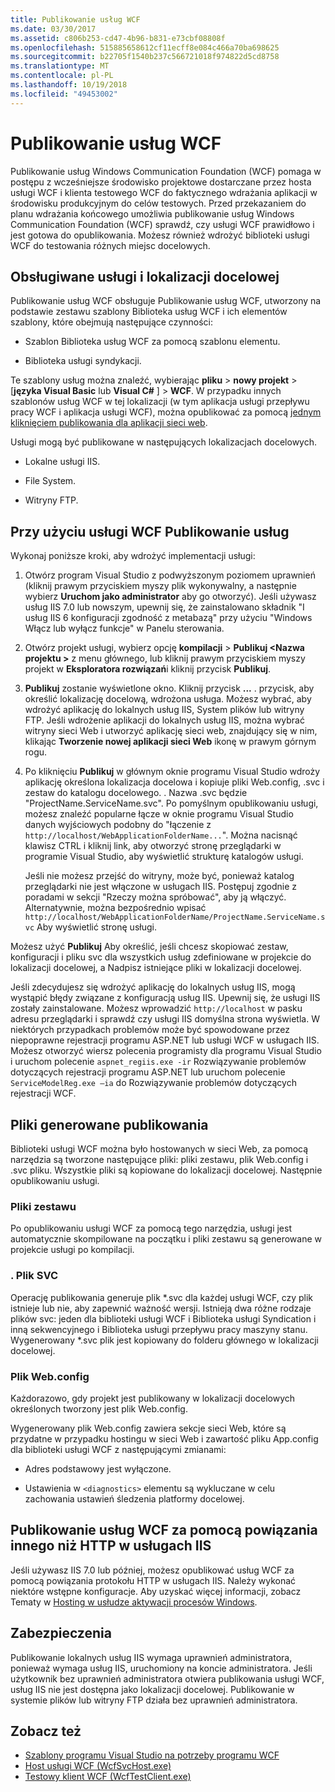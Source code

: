 ```yaml
---
title: Publikowanie usług WCF
ms.date: 03/30/2017
ms.assetid: c806b253-cd47-4b96-b831-e73cbf08808f
ms.openlocfilehash: 515885658612cf11ecff8e084c466a70ba698625
ms.sourcegitcommit: b22705f1540b237c566721018f974822d5cd8758
ms.translationtype: MT
ms.contentlocale: pl-PL
ms.lasthandoff: 10/19/2018
ms.locfileid: "49453002"
---
```

# <a name="wcf-service-publishing"></a>Publikowanie usług WCF

Publikowanie usług Windows Communication Foundation (WCF) pomaga w postępu z wcześniejsze środowisko projektowe dostarczane przez hosta usługi WCF i klienta testowego WCF do faktycznego wdrażania aplikacji w środowisku produkcyjnym do celów testowych. Przed przekazaniem do planu wdrażania końcowego umożliwia publikowanie usług Windows Communication Foundation (WCF) sprawdź, czy usługi WCF prawidłowo i jest gotowa do opublikowania. Możesz również wdrożyć biblioteki usługi WCF do testowania różnych miejsc docelowych.

## <a name="supported-services-and-target-locations"></a>Obsługiwane usługi i lokalizacji docelowej

Publikowanie usług WCF obsługuje Publikowanie usług WCF, utworzony na podstawie zestawu szablony Biblioteka usług WCF i ich elementów szablony, które obejmują następujące czynności:

-   Szablon Biblioteka usług WCF za pomocą szablonu elementu.

-   Biblioteka usługi syndykacji.

Te szablony usług można znaleźć, wybierając **pliku** > **nowy projekt** > [**języka Visual Basic** lub **Visual C#** ] > **WCF**. W przypadku innych szablonów usług WCF w tej lokalizacji (w tym aplikacja usługi przepływu pracy WCF i aplikacja usługi WCF), można opublikować za pomocą [jednym kliknięciem publikowania dla aplikacji sieci web](https://msdn.microsoft.com/library/dd465337\(v=vs.110\).aspx).

Usługi mogą być publikowane w następujących lokalizacjach docelowych.

-   Lokalne usługi IIS.

-   File System.

-   Witryny FTP.

## <a name="using-wcf-service-publishing"></a>Przy użyciu usługi WCF Publikowanie usług

Wykonaj poniższe kroki, aby wdrożyć implementacji usługi:

1.  Otwórz program Visual Studio z podwyższonym poziomem uprawnień (kliknij prawym przyciskiem myszy plik wykonywalny, a następnie wybierz **Uruchom jako administrator** aby go otworzyć).  Jeśli używasz usług IIS 7.0 lub nowszym, upewnij się, że zainstalowano składnik "I usług IIS 6 konfiguracji zgodność z metabazą" przy użyciu "Windows Włącz lub wyłącz funkcje" w Panelu sterowania.

2.  Otwórz projekt usługi, wybierz opcję **kompilacji** > **Publikuj \<Nazwa projektu >** z menu głównego, lub kliknij prawym przyciskiem myszy projekt w **Eksploratora rozwiązań**i kliknij przycisk **Publikuj**.

3.  **Publikuj** zostanie wyświetlone okno. Kliknij przycisk **...** . przycisk, aby określić lokalizację docelową, wdrożona usługa. Możesz wybrać, aby wdrożyć aplikację do lokalnych usług IIS, System plików lub witryny FTP. Jeśli wdrożenie aplikacji do lokalnych usług IIS, można wybrać witryny sieci Web i utworzyć aplikację sieci web, znajdujący się w nim, klikając **Tworzenie nowej aplikacji sieci Web** ikonę w prawym górnym rogu.

4.  Po kliknięciu **Publikuj** w głównym oknie programu Visual Studio wdroży aplikację określona lokalizacja docelowa i kopiuje pliki Web.config, .svc i zestaw do katalogu docelowego. . Nazwa .svc będzie "ProjectName.ServiceName.svc". Po pomyślnym opublikowaniu usługi, możesz znaleźć popularne łącze w oknie programu Visual Studio danych wyjściowych podobny do "łączenie z `http://localhost/WebApplicationFolderName...`". Można nacisnąć klawisz CTRL i kliknij link, aby otworzyć stronę przeglądarki w programie Visual Studio, aby wyświetlić strukturę katalogów usługi.

     Jeśli nie możesz przejść do witryny, może być, ponieważ katalog przeglądarki nie jest włączone w usługach IIS. Postępuj zgodnie z poradami w sekcji "Rzeczy można spróbować", aby ją włączyć. Alternatywnie, można bezpośrednio wpisać `http://localhost/WebApplicationFolderName/ProjectName.ServiceName.svc` Aby wyświetlić stronę usługi.

Możesz użyć **Publikuj** Aby określić, jeśli chcesz skopiować zestaw, konfiguracji i pliku svc dla wszystkich usług zdefiniowane w projekcie do lokalizacji docelowej, a Nadpisz istniejące pliki w lokalizacji docelowej.

Jeśli zdecydujesz się wdrożyć aplikację do lokalnych usług IIS, mogą wystąpić błędy związane z konfiguracją usług IIS. Upewnij się, że usługi IIS zostały zainstalowane. Możesz wprowadzić `http://localhost` w pasku adresu przeglądarki i sprawdź czy usługi IIS domyślna strona wyświetla. W niektórych przypadkach problemów może być spowodowane przez niepoprawne rejestracji programu ASP.NET lub usługi WCF w usługach IIS. Możesz otworzyć wiersz polecenia programisty dla programu Visual Studio i uruchom polecenie `aspnet_regiis.exe -ir` Rozwiązywanie problemów dotyczących rejestracji programu ASP.NET lub uruchom polecenie `ServiceModelReg.exe –ia` do Rozwiązywanie problemów dotyczących rejestracji WCF.

## <a name="files-generated-for-publishing"></a>Pliki generowane publikowania
 Biblioteki usługi WCF można było hostowanych w sieci Web, za pomocą narzędzia są tworzone następujące pliki: pliki zestawu, plik Web.config i .svc pliku. Wszystkie pliki są kopiowane do lokalizacji docelowej. Następnie opublikowaniu usługi.

### <a name="assembly-files"></a>Pliki zestawu
 Po opublikowaniu usługi WCF za pomocą tego narzędzia, usługi jest automatycznie skompilowane na początku i pliki zestawu są generowane w projekcie usługi po kompilacji.

### <a name="svc-file"></a>. Plik SVC
 Operację publikowania generuje plik *.svc dla każdej usługi WCF, czy plik istnieje lub nie, aby zapewnić ważność wersji. Istnieją dwa różne rodzaje plików svc: jeden dla biblioteki usługi WCF i Biblioteka usługi Syndication i inną sekwencyjnego i Biblioteka usługi przepływu pracy maszyny stanu. Wygenerowany \*.svc plik jest kopiowany do folderu głównego w lokalizacji docelowej.

### <a name="webconfig-file"></a>Plik Web.config
 Każdorazowo, gdy projekt jest publikowany w lokalizacji docelowych określonych tworzony jest plik Web.config.

 Wygenerowany plik Web.config zawiera sekcje sieci Web, które są przydatne w przypadku hostingu w sieci Web i zawartość pliku App.config dla biblioteki usługi WCF z następującymi zmianami:

-   Adres podstawowy jest wyłączone.

-   Ustawienia w `<diagnostics>` elementu są wykluczane w celu zachowania ustawień śledzenia platformy docelowej.

## <a name="publishing-wcf-services-with-non-http-bindings-to-iis"></a>Publikowanie usług WCF za pomocą powiązania innego niż HTTP w usługach IIS
 Jeśli używasz IIS 7.0 lub później, możesz opublikować usług WCF za pomocą powiązania protokołu HTTP w usługach IIS. Należy wykonać niektóre wstępne konfiguracje. Aby uzyskać więcej informacji, zobacz Tematy w [Hosting w usłudze aktywacji procesów Windows](../../../docs/framework/wcf/feature-details/hosting-in-windows-process-activation-service.md).

## <a name="security"></a>Zabezpieczenia
 Publikowanie lokalnych usług IIS wymaga uprawnień administratora, ponieważ wymaga usług IIS, uruchomiony na koncie administratora. Jeśli użytkownik bez uprawnień administratora otwiera publikowania usługi WCF, usług IIS nie jest dostępna jako lokalizacji docelowej. Publikowanie w systemie plików lub witryny FTP działa bez uprawnień administratora.

## <a name="see-also"></a>Zobacz też

- [Szablony programu Visual Studio na potrzeby programu WCF](../../../docs/framework/wcf/wcf-vs-templates.md)
- [Host usługi WCF (WcfSvcHost.exe)](../../../docs/framework/wcf/wcf-service-host-wcfsvchost-exe.md)
- [Testowy klient WCF (WcfTestClient.exe)](../../../docs/framework/wcf/wcf-test-client-wcftestclient-exe.md)